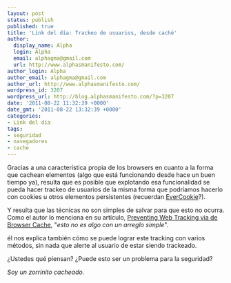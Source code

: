 ```yaml
---
layout: post
status: publish
published: true
title: 'Link del día: Trackeo de usuarios, desde caché'
author:
  display_name: Alpha
  login: Alpha
  email: alphagma@gmail.com
  url: http://www.alphasmanifesto.com/
author_login: Alpha
author_email: alphagma@gmail.com
author_url: http://www.alphasmanifesto.com/
wordpress_id: 3207
wordpress_url: http://blog.alphasmanifesto.com/?p=3207
date: '2011-08-22 11:32:39 +0000'
date_gmt: '2011-08-22 13:32:39 +0000'
categories:
- Link del día
tags:
- seguridad
- navegadores
- cache
---
```


Gracias a una característica propia de los browsers en cuanto a la forma que cachean elementos (algo que está funcionando desde hace un buen tiempo ya), resulta que es posible que explotando esa funcionalidad se pueda hacer trackeo de usuarios de la misma forma que podríamos hacerlo con cookies u otros elementos persistentes (recuerdan [EverCookie](https://blog.alphasmanifesto.com/2010/10/21/link-del-dia-evercookie/)?).

Y resulta que las técnicas no son simples de salvar para que esto no ocurra. Como el autor lo menciona en su artículo, [Preventing Web Tracking via de Browser Cache](https://grepular.com/Preventing_Web_Tracking_via_the_Browser_Cache), "_esto no es algo con un arreglo simple_".

él nos explica también cómo se puede lograr este tracking con varios métodos, sin nada que alerte al usuario de estar siendo trackeado.

¿Ustedes qué piensan? ¿Puede esto ser un problema para la seguridad?

_Soy un zorrinito cacheado._
